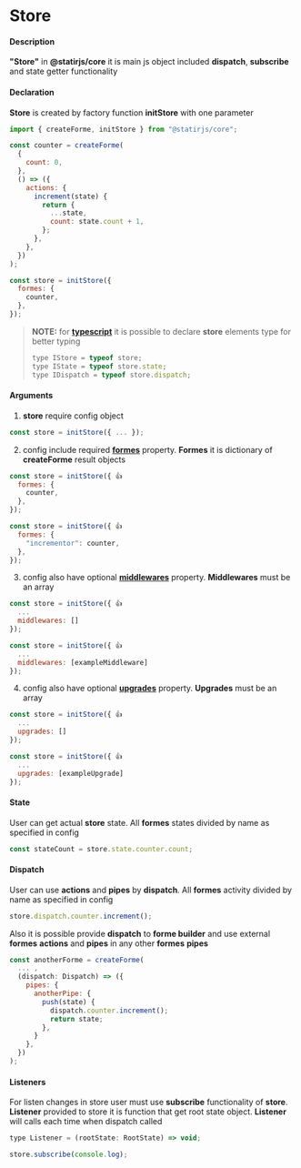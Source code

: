 # Store

#### Description

**"Store"** in **@statirjs/core** it is main js object included **dispatch**, **subscribe** and state getter functionality

#### Declaration

**Store** is created by factory function **initStore** with one parameter

```js
import { createForme, initStore } from "@statirjs/core";

const counter = createForme(
  {
    count: 0,
  },
  () => ({
    actions: {
      increment(state) {
        return {
          ...state,
          count: state.count + 1,
        };
      },
    },
  })
);

const store = initStore({
  formes: {
    counter,
  },
});
```

> **NOTE:** for [**typescript**](https://www.typescriptlang.org/) it is possible to declare **store** elements type for better typing
>
> ```js
> type IStore = typeof store;
> type IState = typeof store.state;
> type IDispatch = typeof store.dispatch;
> ```

#### Arguments

1. **store** require config object

```js
const store = initStore({ ... });
```

2. config include required [**formes**](/content/core/formes.md) property. **Formes** it is dictionary of **createForme** result objects

```js
const store = initStore({ 👍
  formes: {
    counter,
  },
});

const store = initStore({ 👍
  formes: {
    "incrementor": counter,
  },
});
```

3. config also have optional [**middlewares**](/content/core/middlewares.md) property. **Middlewares** must be an array

```js
const store = initStore({ 👍
  ...
  middlewares: []
});

const store = initStore({ 👍
  ...
  middlewares: [exampleMiddleware]
});
```

4. config also have optional [**upgrades**](/content/core/upgrades.md) property. **Upgrades** must be an array

```js
const store = initStore({ 👍
  ...
  upgrades: []
});

const store = initStore({ 👍
  ...
  upgrades: [exampleUpgrade]
});
```

#### State

User can get actual **store** state. All **formes** states divided by name as specified in config

```js
const stateCount = store.state.counter.count;
```

#### Dispatch

User can use **actions** and **pipes** by **dispatch**. All **formes** activity divided by name as specified in config

```js
store.dispatch.counter.increment();
```

Also it is possible provide **dispatch** to **forme builder** and use external **formes** **actions** and **pipes** in any other **formes** **pipes**

```js
const anotherForme = createForme(
  ... ,
  (dispatch: Dispatch) => ({
    pipes: {
      anotherPipe: {
        push(state) {
          dispatch.counter.increment();
          return state;
        },
      }
    },
  })
);
```

#### Listeners

For listen changes in store user must use **subscribe** functionality of **store**. **Listener** provided to store it is function that get root state object. **Listener** will calls each time when dispatch called

```js
type Listener = (rootState: RootState) => void;

store.subscribe(console.log);
```
